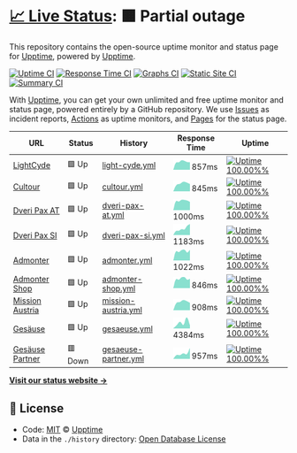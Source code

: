 # [📈 Live Status](https://status.lightcyde.agency): <!--live status--> **🟧 Partial outage**

This repository contains the open-source uptime monitor and status page for [Upptime](https://upptime.js.org), powered by [Upptime](https://github.com/upptime/upptime).

[![Uptime CI](https://github.com/koj-co/upptime/workflows/Uptime%20CI/badge.svg)](https://github.com/koj-co/upptime/actions?query=workflow%3A%22Uptime+CI%22)
[![Response Time CI](https://github.com/koj-co/upptime/workflows/Response%20Time%20CI/badge.svg)](https://github.com/koj-co/upptime/actions?query=workflow%3A%22Response+Time+CI%22)
[![Graphs CI](https://github.com/koj-co/upptime/workflows/Graphs%20CI/badge.svg)](https://github.com/koj-co/upptime/actions?query=workflow%3A%22Graphs+CI%22)
[![Static Site CI](https://github.com/koj-co/upptime/workflows/Static%20Site%20CI/badge.svg)](https://github.com/koj-co/upptime/actions?query=workflow%3A%22Static+Site+CI%22)
[![Summary CI](https://github.com/koj-co/upptime/workflows/Summary%20CI/badge.svg)](https://github.com/koj-co/upptime/actions?query=workflow%3A%22Summary+CI%22)

With [Upptime](https://upptime.js.org), you can get your own unlimited and free uptime monitor and status page, powered entirely by a GitHub repository. We use [Issues](https://github.com/upptime/upptime/issues) as incident reports, [Actions](https://github.com/upptime/upptime/actions) as uptime monitors, and [Pages](https://demo.upptime.js.org) for the status page.

<!--start: status pages-->
<!-- This summary is generated by Upptime (https://github.com/upptime/upptime) -->
<!-- Do not edit this manually, your changes will be overwritten -->

| URL                                            | Status  | History                                                                                                  | Response Time                                                                         | Uptime                                                                                                                                                                                                                            |
| ---------------------------------------------- | ------- | -------------------------------------------------------------------------------------------------------- | ------------------------------------------------------------------------------------- | --------------------------------------------------------------------------------------------------------------------------------------------------------------------------------------------------------------------------------- |
| [LightCyde](https://lightcyde.agency)          | 🟩 Up   | [light-cyde.yml](https://github.com/lightcyde/upptime/commits/master/history/light-cyde.yml)             | <img alt="Response time graph" src="./graphs/light-cyde.png" height="20"> 857ms       | [![Uptime 100.00%%](https://img.shields.io/endpoint?url=https%3A%2F%2Fraw.githubusercontent.com%2Flightcyde%2Fupptime%2Fmaster%2Fapi%2Flight-cyde%2Fuptime.json)](https://status.lightcyde.agency/history/light-cyde)             |
| [Cultour](https://cultour.digital)             | 🟩 Up   | [cultour.yml](https://github.com/lightcyde/upptime/commits/master/history/cultour.yml)                   | <img alt="Response time graph" src="./graphs/cultour.png" height="20"> 845ms          | [![Uptime 100.00%%](https://img.shields.io/endpoint?url=https%3A%2F%2Fraw.githubusercontent.com%2Flightcyde%2Fupptime%2Fmaster%2Fapi%2Fcultour%2Fuptime.json)](https://status.lightcyde.agency/history/cultour)                   |
| [Dveri Pax AT](https://dveri-pax.at)           | 🟩 Up   | [dveri-pax-at.yml](https://github.com/lightcyde/upptime/commits/master/history/dveri-pax-at.yml)         | <img alt="Response time graph" src="./graphs/dveri-pax-at.png" height="20"> 1000ms    | [![Uptime 100.00%%](https://img.shields.io/endpoint?url=https%3A%2F%2Fraw.githubusercontent.com%2Flightcyde%2Fupptime%2Fmaster%2Fapi%2Fdveri-pax-at%2Fuptime.json)](https://status.lightcyde.agency/history/dveri-pax-at)         |
| [Dveri Pax SI](https://dveri-pax.si)           | 🟩 Up   | [dveri-pax-si.yml](https://github.com/lightcyde/upptime/commits/master/history/dveri-pax-si.yml)         | <img alt="Response time graph" src="./graphs/dveri-pax-si.png" height="20"> 1183ms    | [![Uptime 100.00%%](https://img.shields.io/endpoint?url=https%3A%2F%2Fraw.githubusercontent.com%2Flightcyde%2Fupptime%2Fmaster%2Fapi%2Fdveri-pax-si%2Fuptime.json)](https://status.lightcyde.agency/history/dveri-pax-si)         |
| [Admonter](https://admonter.com)               | 🟩 Up   | [admonter.yml](https://github.com/lightcyde/upptime/commits/master/history/admonter.yml)                 | <img alt="Response time graph" src="./graphs/admonter.png" height="20"> 1022ms        | [![Uptime 100.00%%](https://img.shields.io/endpoint?url=https%3A%2F%2Fraw.githubusercontent.com%2Flightcyde%2Fupptime%2Fmaster%2Fapi%2Fadmonter%2Fuptime.json)](https://status.lightcyde.agency/history/admonter)                 |
| [Admonter Shop](https://shop.admonter.com)     | 🟩 Up   | [admonter-shop.yml](https://github.com/lightcyde/upptime/commits/master/history/admonter-shop.yml)       | <img alt="Response time graph" src="./graphs/admonter-shop.png" height="20"> 846ms    | [![Uptime 100.00%%](https://img.shields.io/endpoint?url=https%3A%2F%2Fraw.githubusercontent.com%2Flightcyde%2Fupptime%2Fmaster%2Fapi%2Fadmonter-shop%2Fuptime.json)](https://status.lightcyde.agency/history/admonter-shop)       |
| [Mission Austria](https://mission-austria.at)  | 🟩 Up   | [mission-austria.yml](https://github.com/lightcyde/upptime/commits/master/history/mission-austria.yml)   | <img alt="Response time graph" src="./graphs/mission-austria.png" height="20"> 908ms  | [![Uptime 100.00%%](https://img.shields.io/endpoint?url=https%3A%2F%2Fraw.githubusercontent.com%2Flightcyde%2Fupptime%2Fmaster%2Fapi%2Fmission-austria%2Fuptime.json)](https://status.lightcyde.agency/history/mission-austria)   |
| [Gesäuse](https://gesaeuse.at)                 | 🟩 Up   | [gesaeuse.yml](https://github.com/lightcyde/upptime/commits/master/history/gesaeuse.yml)                 | <img alt="Response time graph" src="./graphs/gesaeuse.png" height="20"> 4384ms        | [![Uptime 100.00%%](https://img.shields.io/endpoint?url=https%3A%2F%2Fraw.githubusercontent.com%2Flightcyde%2Fupptime%2Fmaster%2Fapi%2Fgesaeuse%2Fuptime.json)](https://status.lightcyde.agency/history/gesaeuse)                 |
| [Gesäuse Partner](https://partner.gesaeuse.at) | 🟥 Down | [gesaeuse-partner.yml](https://github.com/lightcyde/upptime/commits/master/history/gesaeuse-partner.yml) | <img alt="Response time graph" src="./graphs/gesaeuse-partner.png" height="20"> 957ms | [![Uptime 100.00%%](https://img.shields.io/endpoint?url=https%3A%2F%2Fraw.githubusercontent.com%2Flightcyde%2Fupptime%2Fmaster%2Fapi%2Fgesaeuse-partner%2Fuptime.json)](https://status.lightcyde.agency/history/gesaeuse-partner) |

<!--end: status pages-->

[**Visit our status website →**](https://status.lightcyde.agency)

## 📄 License

- Code: [MIT](./LICENSE) © [Upptime](https://upptime.js.org)
- Data in the `./history` directory: [Open Database License](https://opendatacommons.org/licenses/odbl/1-0/)

